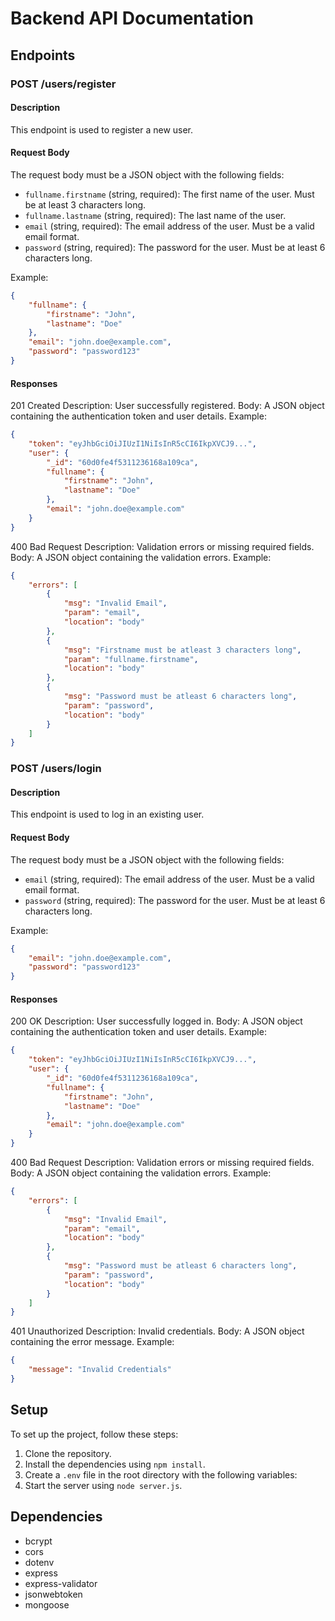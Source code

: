 # Backend API Documentation

## Endpoints

### POST /users/register

#### Description
This endpoint is used to register a new user.

#### Request Body
The request body must be a JSON object with the following fields:
- `fullname.firstname` (string, required): The first name of the user. Must be at least 3 characters long.
- `fullname.lastname` (string, required): The last name of the user.
- `email` (string, required): The email address of the user. Must be a valid email format.
- `password` (string, required): The password for the user. Must be at least 6 characters long.

Example:
```json
{
    "fullname": {
        "firstname": "John",
        "lastname": "Doe"
    },
    "email": "john.doe@example.com",
    "password": "password123"
}
```

#### Responses
201 Created
Description: User successfully registered.
Body: A JSON object containing the authentication token and user details.
Example:
```json
{
    "token": "eyJhbGciOiJIUzI1NiIsInR5cCI6IkpXVCJ9...",
    "user": {
        "_id": "60d0fe4f5311236168a109ca",
        "fullname": {
            "firstname": "John",
            "lastname": "Doe"
        },
        "email": "john.doe@example.com"
    }
}
```

400 Bad Request
Description: Validation errors or missing required fields.
Body: A JSON object containing the validation errors.
Example:
```json
{
    "errors": [
        {
            "msg": "Invalid Email",
            "param": "email",
            "location": "body"
        },
        {
            "msg": "Firstname must be atleast 3 characters long",
            "param": "fullname.firstname",
            "location": "body"
        },
        {
            "msg": "Password must be atleast 6 characters long",
            "param": "password",
            "location": "body"
        }
    ]
}
```

### POST /users/login

#### Description
This endpoint is used to log in an existing user.

#### Request Body
The request body must be a JSON object with the following fields:
- `email` (string, required): The email address of the user. Must be a valid email format.
- `password` (string, required): The password for the user. Must be at least 6 characters long.

Example:
```json
{
    "email": "john.doe@example.com",
    "password": "password123"
}
```

#### Responses
200 OK
Description: User successfully logged in.
Body: A JSON object containing the authentication token and user details.
Example:
```json
{
    "token": "eyJhbGciOiJIUzI1NiIsInR5cCI6IkpXVCJ9...",
    "user": {
        "_id": "60d0fe4f5311236168a109ca",
        "fullname": {
            "firstname": "John",
            "lastname": "Doe"
        },
        "email": "john.doe@example.com"
    }
}
```

400 Bad Request
Description: Validation errors or missing required fields.
Body: A JSON object containing the validation errors.
Example:
```json
{
    "errors": [
        {
            "msg": "Invalid Email",
            "param": "email",
            "location": "body"
        },
        {
            "msg": "Password must be atleast 6 characters long",
            "param": "password",
            "location": "body"
        }
    ]
}
```

401 Unauthorized
Description: Invalid credentials.
Body: A JSON object containing the error message.
Example:
```json
{
    "message": "Invalid Credentials"
}
```

## Setup
To set up the project, follow these steps:

1. Clone the repository.
2. Install the dependencies using `npm install`.
3. Create a `.env` file in the root directory with the following variables:
4. Start the server using `node server.js`.

## Dependencies
- bcrypt
- cors
- dotenv
- express
- express-validator
- jsonwebtoken
- mongoose
